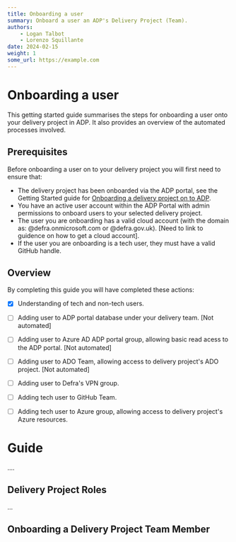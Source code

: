 ```yaml
---
title: Onboarding a user
summary: Onboard a user an ADP's Delivery Project (Team).
authors:
    - Logan Talbot
    - Lorenzo Squillante
date: 2024-02-15
weight: 1
some_url: https://example.com
---
```

# Onboarding a user

This getting started guide summarises the steps for onboarding a user onto your delivery project in ADP. It also provides an overview of the automated processes involved.

## Prerequisites

Before onboarding a user on to your delivery project you will first need to ensure that:

- The delivery project has been onboarded via the ADP portal, see the Getting Started guide for [Onboarding a delivery project on to ADP](onboarding-a-delivery-project.md).
- You have an active user account within the ADP Portal with admin permissions to onboard users to your selected delivery project.
- The user you are onboarding has a valid cloud account (with the domain as: @defra.onmicrosoft.com or @defra.gov.uk). [Need to link to guidence on how to get a cloud account].
- If the user you are onboarding is a tech user, they must have a valid GitHub handle. 

## Overview

By completing this guide you will have completed these actions:

- [X] Understanding of tech and non-tech users.

- [ ] Adding user to ADP portal database under your delivery team. [Not automated]
- [ ] Adding user to Azure AD ADP portal group, allowing basic read acess to the ADP portal. [Not automated]
- [ ] Adding user to ADO Team, allowing access to delivery project's ADO project. [Not automated]
- [ ] Adding user to Defra's VPN group.
- [ ] Adding tech user to GitHub Team.
- [ ] Adding tech user to Azure group, allowing access to delivery project's Azure resources.

# Guide

....
## Delivery Project Roles

...
## Onboarding a Delivery Project Team Member 
